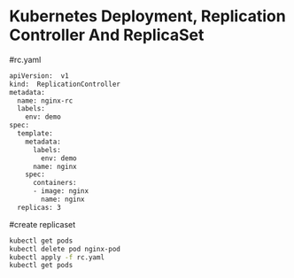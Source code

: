# Kubernetes Deployment, Replication Controller And ReplicaSet
#rc.yaml
```sh
apiVersion:  v1
kind:  ReplicationController
metadata:
  name: nginx-rc
  labels:
    env: demo
spec:
  template:
    metadata:
      labels:
        env: demo
      name: nginx
    spec:
      containers: 
      - image: nginx
        name: nginx
  replicas: 3
```
#create replicaset
```sh
kubectl get pods
kubectl delete pod nginx-pod
kubectl apply -f rc.yaml
kubectl get pods
```
